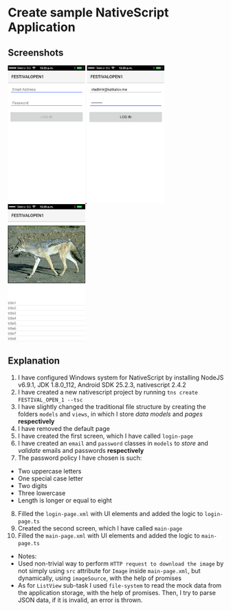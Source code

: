 ﻿# Create sample NativeScript Application

## Screenshots
<a href="https://github.com/rkhunter/FESTIVAL_OPEN_1/raw/master/Screenshots/login-screen-1.png">
	<img src="https://github.com/rkhunter/FESTIVAL_OPEN_1/raw/master/Screenshots/login-screen-1.png" alt="Screenshot 1" width="180px" height="320px" />
</a>
<a href="https://github.com/rkhunter/FESTIVAL_OPEN_1/raw/master/Screenshots/login-screen-2.png">
	<img src="https://github.com/rkhunter/FESTIVAL_OPEN_1/raw/master/Screenshots/login-screen-2.png" alt="Screenshot 2" width="180px" height="320px" />
</a>
<a href="https://github.com/rkhunter/FESTIVAL_OPEN_1/raw/master/Screenshots/second-screen.png">
	<img src="https://github.com/rkhunter/FESTIVAL_OPEN_1/raw/master/Screenshots/second-screen.png" alt="Screenshot 3" width="180px" height="320px" />
</a>

## Explanation
1. I have  configured Windows system for NativeScript by installing NodeJS v6.9.1, JDK 1.8.0_112, Android SDK 25.2.3, nativescript 2.4.2
2. I have created a new nativescript project by running
```tns create FESTIVAL_OPEN_1 --tsc ```
3. I have slightly changed the traditional file structure by creating the folders ```models``` and ```views```, in which I store *data models* and *pages* **respectively**
4. I have removed the default page
5. I have created the first screen, which I have called ```login-page```
6. I have created an ```email``` and ```password``` classes in ```models``` to *store* and *validate* emails and passwords **respectively**
7. The password policy I have chosen is such:
  + Two uppercase letters
  + One special case letter
  + Two digits
  + Three lowercase
  + Length is longer or equal to eight
8. Filled the ```login-page.xml``` with UI elements and added the logic to ```login-page.ts```
9. Created the second screen, which I have called ```main-page```
10. Filled the ```main-page.xml``` with UI elements and added the logic to ```main-page.ts```
  + Notes:
  + Used non-trivial way to perform ```HTTP request to download the image``` by not simply using ```src``` attribute for ```Image``` inside ```main-page.xml```, but dynamically, using ```imageSource```, with the help of promises
  + As for ```ListView``` sub-task I used ```file-system``` to read the mock data from the application storage, with the help of promises. Then, I try to parse JSON data, if it is invalid, an error is thrown.